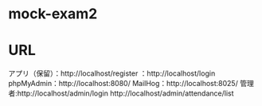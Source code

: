 # mock-exam2

# URL
アプリ（保留）：http://localhost/register ：http://localhost/login phpMyAdmin：http://localhost:8080/ MailHog：http://localhost:8025/ 管理者:http://localhost/admin/login
http://localhost/admin/attendance/list